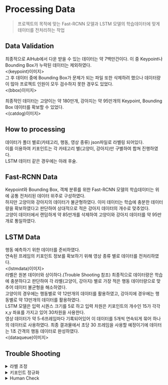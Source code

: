 # Processing Data
> 프로젝트의 목적에 맞는 Fast-RCNN 모델과 LSTM 모델의 학습데이터에 맞게 데이터를 전처리하는 작업

## Data Validation
최종적으로 AIHub에서 다운 받을 수 있는 데이터는 약 7백만건이다. 이 중 Keypoint나 Bounding Box가 누락된 데이터는 제외하였다.  
<(keypoint)이미지>  
그 후 데이터 중에 Bounding Box가 문제가 되는 파일 또한 삭제하려 했으나 데이터량이 많아 프로젝트 인원이 모두 검수하지 못한 경우도 있었다.  
<(bbox)이미지>  

최종적인 데이터는 고양이는 약 180만개, 강아지는 약 95만개의 Keypoint, Bounding Box 데이터를 확보할 수 있었다.  
<(catdog)이미지>  

## How to processing
데이터가 폴더 별로(카테고리, 행동, 영상 종류) json파일로 라벨링 되어있다.  
이를 이용하여 키포인트는 각 카테고리 별(고양이, 강아지)만 구별하여 합쳐 진행하였다.  
LSTM 데이터 같은 경우에는 아래 후술.

## Fast-RCNN Data
Keypoint와 Bounding Box, 객체 분류를 위한 Fast-RCNN 모델의 학습데이터는 위에 공통 전처리된 데이터 위주로 구성하였다.  
하지만 고양이와 강아지의 데이터가 불균형하였다. 이미 데이터는 학습에 충분한 데이터량을 확보하였다고 판단하여 상대적으로 적은 강아지 데이터의 개수로 맞추었다.  
고양이 데이터에서 랜덤하게 약 85만개를 삭제하여 고양이와 강아지 데이터를 약 95만개로 통일하였다.  

## LSTM Data
행동 예측하기 위한 데이터를 준비하였다.  
연속된 프레임의 키포인트 정보를 확보하기 위해 영상 종류 별로 데이터를 전처리하였다.  
<(lstmdata)이미지>  
라벨은 원본 데이터와 상이하다.(Trouble Shooting 참조)  최종적으로 데이터량은 학습에 충분하다고 판단하여 각 라벨(고양이, 강아지) 별로 가장 적은 행동 데이터량으로 맞추어 데이터 불균형을 해소하였다.  
고양이의 경우에는 행동별로 약 12만개의 데이터를 활용하였고, 강아지에 경우에는 행동별로 약 13만개의 데이터를 활용하였다.  
LSTM 모델은 입력 시퀀스 크기를 5로 하고 입력 차원은 키포인트의 개수인 15가 각각 x,y 좌표를 가지고 있어 30차원을 사용한다.  
영상 데이터가 약 5-6프레임마다 기록되어있어 이 데이터를 5개씩 연속되게 묶어 하나의 데이터로 사용하였다. 최종 결과물에서 초당 30 프레임을 사용할 예정이기에 데이터는 1초 간격의 행동 데이터로 완성하였다.  
<(dataqueue)이미지>  

## Trouble Shooting
<details>
<summary>라벨 조정</summary>

데이터 학습 결과 성능이 예상보다 낮게 나왔다. 이를 보강하기 위해 라벨을 조정하는 작업을 진행하였다. 라벨을 아예 제외하거나 의미를 합칠 수 있는 단위로 병합하였다.  
고양이 행동은 총 12개였으나 7개로 축소하였다.
허리를 아치로 세움은 데이터가 상대적으로 많이 적어 삭제하였고, 앞발로 꾹꾹 누름과 머리를 들이댐, 좌우로 둥굴음은 놀고 있음으로 병합하였다. 또한 옆으로 누워있음, 납작 엎드림, 배를 깜은 쉬고 있음으로 병합하였다.  
강아지 행동 중 머리를 들이댐과 빙글빙글 돈다는 다른 행동과 중복되는 데이터가 많아 삭제하였다. 이후 두발을 듬과 한발을 듬을 발을 듬으로, 배와 목을 보여주며 누움과 엎드리기를 쉬고 있음으로 병합하였다.  
최종 결과는 위 LSTM Data 분포와 같다.
</details>
<details>
<summary>키포인트 정규화</summary>

Fast-RCNN 모델을 이용한 Keypoint 검출에서는 Keypoint를 정규화하지 않아도 충분히 학습이 일어나 높은 정확도를 보였지만, LSTM에서는 충분히 좋은 결과가 나타나지 않았다.  
이를 확인하기 위해 테스트를 진행한 결과 특정 위치에 대해 결과가 의존하게 되는 것을 확인하였고, 이를 해결하기 위해 위치와 무관한 분포를 데이터로 활용하기로 하였다. 이를 위해 min-max 방식을 이용해 각각의 하나의 프레임 영상에서 검출된 keypoint에 대해 x,y 좌표를 정규화하였다.  
<(normalize)이미지>  
최종적으로 결과가 위치에 종속되어 특정 위치에서 특정 결과가 강해지는 경우는 축소되었다.  
</details>
<details>
<summary>Human Check</summary>

Keypoint, Bounding Box는 팀원들이 일부 확인해본 결과 부정확한 데이터가 많이 포함되있지 않았다. 문제는 행동 분류에서 나타났는데, 데이터가 동영상 데이터이다보니 특정 행동만이 동영상에 포함된 것이 아니라서 동영상으로 데이터는 생성하는 단계에서 각 행동별로 다른 행동 데이터가 일부 섞이는 현상이 발생하였다.  
프로젝트 기간이 2주로 짧고, 팀원이 5명이기에 약 10만개의 데이터를 확인하기에는 시간이 부족해 해결하지 못했다.  
의미를 확인하는 작업인 만큼 사람이 확인하는 작업이 들어야했고, 시간 상 작업하지 못해 후에 LSTM 정확도에도 영향을 미쳐 약 60%의 정확도만 달성할 수 있었다.
</details>